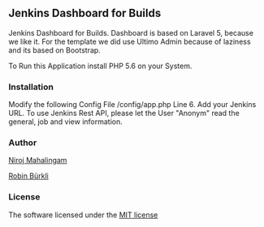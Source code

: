 ## Jenkins Dashboard for Builds
Jenkins Dashboard for Builds.
Dashboard is based on Laravel 5, because we like it. For the template we did use Ultimo Admin because of laziness and its based on Bootstrap.

To Run this Application install PHP 5.6 on your System.

### Installation
Modify the following Config File /config/app.php Line 6. Add your Jenkins URL.
To use Jenkins Rest API, please let the User "Anonym" read the general, job and view information. 

### Author
[Niroj Mahalingam](https://github.com/niroj93)

[Robin Bürkli](https://github.com/robinbuerkli)

### License
The software licensed under the [MIT license](http://opensource.org/licenses/MIT)
